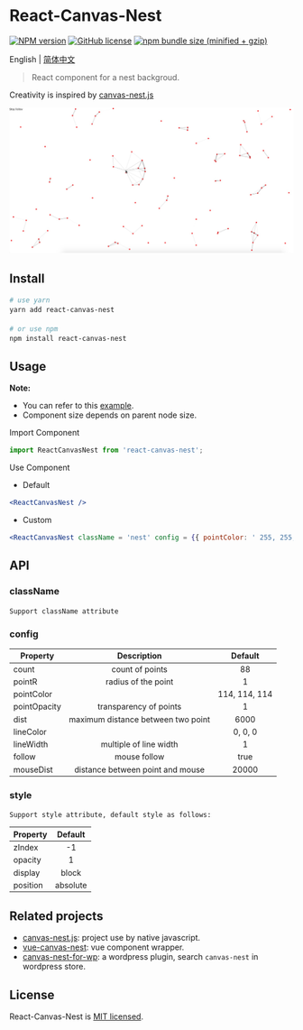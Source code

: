 # React-Canvas-Nest
[![NPM version](https://img.shields.io/npm/v/react-canvas-nest.svg)](https://www.npmjs.com/package/react-canvas-nest) [![GitHub license](https://img.shields.io/github/license/flyerH/react-canvas-nest.svg)](https://github.com/flyerH/react-canvas-nest/blob/master/LICENSE) [![npm bundle size (minified + gzip)](https://img.shields.io/bundlephobia/minzip/react-canvas-nest.svg)](https://bundlephobia.com/result?p=react-canvas-nest)

English | [简体中文](./README-zh.md)
>  React component for a nest backgroud.

Creativity is inspired by [canvas-nest.js](https://github.com/hustcc/canvas-nest.js)  

![screenshot](./screenshot.jpg)

## Install
```bash
# use yarn
yarn add react-canvas-nest

# or use npm
npm install react-canvas-nest
```

## Usage

**Note:**
- You can refer to this [example](./example).
- Component size depends on parent node size.

Import Component
```js
import ReactCanvasNest from 'react-canvas-nest';
```
Use Component
  - Default
  ```jsx
  <ReactCanvasNest />
  ```
  - Custom 
  ```jsx
  <ReactCanvasNest className = 'nest' config = {{ pointColor: ' 255, 255, 255 ' }} style = {{ zIndex: 99 }} />
  ```
  
## API
### className
    Support className attribute

### config
| Property     | Description                                        | Default       |
| ------------ | :------------------------------------------------: | :-----------: |
| count        | count of points                                    | 88            |
| pointR       | radius of the point                                | 1             |
| pointColor   |                                                    | 114, 114, 114 |
| pointOpacity | transparency of points                             | 1             |
| dist         | maximum distance between two point                 | 6000          |
| lineColor    |                                                    | 0, 0, 0       |
| lineWidth    | multiple of line width                             | 1             |
| follow       | mouse follow                                       | true          |
| mouseDist    | distance between point and mouse                   | 20000         |

### style
    Support style attribute, default style as follows:
| Property     | Default   |
| ------------ | :-------: |
| zIndex       | -1        |
| opacity      | 1         |
| display      | block     |
| position     | absolute  |

## Related projects
- [canvas-nest.js](https://github.com/hustcc/canvas-nest.js): project use by native javascript.
- [vue-canvas-nest](https://github.com/ZYSzys/vue-canvas-nest): vue component wrapper.
- [canvas-nest-for-wp](https://github.com/aTool-org/canvas-nest-for-wp): a wordpress plugin, search `canvas-nest` in wordpress store.

## License
React-Canvas-Nest is [MIT licensed](./LICENSE).